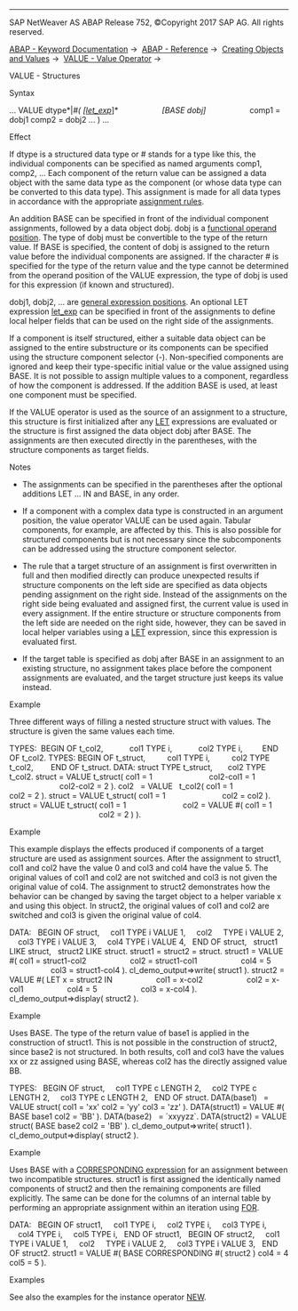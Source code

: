   

* * *

SAP NetWeaver AS ABAP Release 752, ©Copyright 2017 SAP AG. All rights reserved.

[ABAP - Keyword Documentation](https://help.sap.com/doc/abapdocu_752_index_htm/7.52/en-US/abenabap.htm) →  [ABAP - Reference](https://help.sap.com/doc/abapdocu_752_index_htm/7.52/en-US/abenabap_reference.htm) →  [Creating Objects and Values](https://help.sap.com/doc/abapdocu_752_index_htm/7.52/en-US/abencreate_objects.htm) →  [VALUE - Value Operator](https://help.sap.com/doc/abapdocu_752_index_htm/7.52/en-US/abenconstructor_expression_value.htm) → 

VALUE - Structures

Syntax

... VALUE dtype*|*#( *\[*[let\_exp](https://help.sap.com/doc/abapdocu_752_index_htm/7.52/en-US/abaplet.htm)*\]*
                   *\[*BASE dobj*\]*
                   comp1 = dobj1 comp2 = dobj2 ... ) ...

Effect

If dtype is a structured data type or # stands for a type like this, the individual components can be specified as named arguments comp1, comp2, ... Each component of the return value can be assigned a data object with the same data type as the component (or whose data type can be converted to this data type). This assignment is made for all data types in accordance with the appropriate [assignment rules](https://help.sap.com/doc/abapdocu_752_index_htm/7.52/en-US/abenconversion_rules.htm).

An addition BASE can be specified in front of the individual component assignments, followed by a data object dobj. dobj is a [functional operand position](https://help.sap.com/doc/abapdocu_752_index_htm/7.52/en-US/abenfunctional_position_glosry.htm "Glossary Entry"). The type of dobj must be convertible to the type of the return value. If BASE is specified, the content of dobj is assigned to the return value before the individual components are assigned. If the character # is specified for the type of the return value and the type cannot be determined from the operand position of the VALUE expression, the type of dobj is used for this expression (if known and structured).

dobj1, dobj2, ... are [general expression positions](https://help.sap.com/doc/abapdocu_752_index_htm/7.52/en-US/abengeneral_expr_position_glosry.htm "Glossary Entry"). An optional LET expression [let\_exp](https://help.sap.com/doc/abapdocu_752_index_htm/7.52/en-US/abaplet.htm) can be specified in front of the assignments to define local helper fields that can be used on the right side of the assignments.

If a component is itself structured, either a suitable data object can be assigned to the entire substructure or its components can be specified using the structure component selector (\-). Non-specified components are ignored and keep their type-specific initial value or the value assigned using BASE. It is not possible to assign multiple values to a component, regardless of how the component is addressed. If the addition BASE is used, at least one component must be specified.

If the VALUE operator is used as the source of an assignment to a structure, this structure is first initialized after any [LET](https://help.sap.com/doc/abapdocu_752_index_htm/7.52/en-US/abaplet.htm) expressions are evaluated or the structure is first assigned the data object dobj after BASE. The assignments are then executed directly in the parentheses, with the structure components as target fields.

Notes

-   The assignments can be specified in the parentheses after the optional additions LET ... IN and BASE, in any order.

-   If a component with a complex data type is constructed in an argument position, the value operator VALUE can be used again. Tabular components, for example, are affected by this. This is also possible for structured components but is not necessary since the subcomponents can be addressed using the structure component selector.

-   The rule that a target structure of an assignment is first overwritten in full and then modified directly can produce unexpected results if structure components on the left side are specified as data objects pending assignment on the right side. Instead of the assignments on the right side being evaluated and assigned first, the current value is used in every assignment. If the entire structure or structure components from the left side are needed on the right side, however, they can be saved in local helper variables using a [LET](https://help.sap.com/doc/abapdocu_752_index_htm/7.52/en-US/abaplet.htm) expression, since this expression is evaluated first.

-   If the target table is specified as dobj after BASE in an assignment to an existing structure, no assignment takes place before the component assignments are evaluated, and the target structure just keeps its value instead.

Example

Three different ways of filling a nested structure struct with values. The structure is given the same values each time.

TYPES:  BEGIN OF t\_col2,
           col1 TYPE i,
           col2 TYPE i,
        END OF t\_col2.
TYPES: BEGIN OF t\_struct,
         col1 TYPE i,
         col2 TYPE t\_col2,
       END OF t\_struct.
DATA: struct TYPE t\_struct,
      col2 TYPE t\_col2.
struct = VALUE t\_struct( col1 = 1
                         col2-col1 = 1
                         col2-col2 = 2 ).
col2   = VALUE   t\_col2( col1 = 1
                         col2 = 2 ).
struct = VALUE t\_struct( col1 = 1
                         col2 = col2 ).
struct = VALUE t\_struct( col1 = 1
                         col2 = VALUE #( col1 = 1
                                         col2 = 2 ) ).

Example

This example displays the effects produced if components of a target structure are used as assignment sources. After the assignment to struct1, col1 and col2 have the value 0 and col3 and col4 have the value 5. The original values of col1 and col2 are not switched and col3 is not given the original value of col4. The assignment to struct2 demonstrates how the behavior can be changed by saving the target object to a helper variable x and using this object. In struct2, the original values of col1 and col2 are switched and col3 is given the original value of col4.

DATA:
  BEGIN OF struct,
    col1 TYPE i VALUE 1,
    col2     TYPE i VALUE 2,
    col3 TYPE i VALUE 3,
    col4 TYPE i VALUE 4,
  END OF struct,
  struct1 LIKE struct,
  struct2 LIKE struct.
struct1 = struct2 = struct.
struct1 = VALUE #( col1 = struct1-col2
                   col2 = struct1-col1
                   col4 = 5
                   col3 = struct1-col4 ).
cl\_demo\_output=>write( struct1 ).
struct2 = VALUE #( LET x = struct2 IN
                   col1 = x-col2
                   col2 = x-col1
                   col4 = 5
                   col3 = x-col4 ).
cl\_demo\_output=>display( struct2 ).

Example

Uses BASE. The type of the return value of base1 is applied in the construction of struct1. This is not possible in the construction of struct2, since base2 is not structured. In both results, col1 and col3 have the values xx or zz assigned using BASE, whereas col2 has the directly assigned value BB.

TYPES:
  BEGIN OF struct,
    col1 TYPE c LENGTH 2,
    col2 TYPE c LENGTH 2,
    col3 TYPE c LENGTH 2,
  END OF struct.
DATA(base1)   = VALUE struct( col1 = 'xx' col2 = 'yy' col3 = 'zz' ).
DATA(struct1) = VALUE #( BASE base1 col2 = 'BB' ).
DATA(base2)   = \`xxyyzz\`.
DATA(struct2) = VALUE struct( BASE base2 col2 = 'BB' ).
cl\_demo\_output=>write( struct1 ).
cl\_demo\_output=>display( struct2 ).

Example

Uses BASE with a [CORRESPONDING expression](https://help.sap.com/doc/abapdocu_752_index_htm/7.52/en-US/abenconstructor_expr_corresponding.htm) for an assignment between two incompatible structures. struct1 is first assigned the identically named components of struct2 and then the remaining components are filled explicitly. The same can be done for the columns of an internal table by performing an appropriate assignment within an iteration using [FOR](https://help.sap.com/doc/abapdocu_752_index_htm/7.52/en-US/abenfor_itab.htm).

DATA:
  BEGIN OF struct1,
    col1 TYPE i,
    col2 TYPE i,
    col3 TYPE i,
    col4 TYPE i,
    col5 TYPE i,
  END OF struct1,
  BEGIN OF struct2,
    col1 TYPE i VALUE 1,
    col2     TYPE i VALUE 2,
    col3 TYPE i VALUE 3,
  END OF struct2.
struct1 = VALUE #( BASE CORRESPONDING #( struct2 ) col4 = 4 col5 = 5 ).

Examples

See also the examples for the instance operator [NEW](https://help.sap.com/doc/abapdocu_752_index_htm/7.52/en-US/abennew_constructor_params_struct.htm).